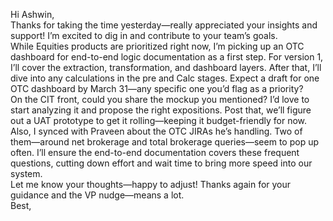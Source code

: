 Hi Ashwin,  
Thanks for taking the time yesterday—really appreciated your insights and support! I’m excited to dig in and contribute to your team’s goals.  
While Equities products are prioritized right now, I’m picking up an OTC dashboard for end-to-end logic documentation as a first step. For version 1, I’ll cover the extraction, transformation, and dashboard layers. After that, I’ll dive into any calculations in the pre and Calc stages. Expect a draft for one OTC dashboard by March 31—any specific one you’d flag as a priority?  
On the CIT front, could you share the mockup you mentioned? I’d love to start analyzing it and propose the right expositions. Post that, we’ll figure out a UAT prototype to get it rolling—keeping it budget-friendly for now.  
Also, I synced with Praveen about the OTC JIRAs he’s handling. Two of them—around net brokerage and total brokerage queries—seem to pop up often. I’ll ensure the end-to-end documentation covers these frequent questions, cutting down effort and wait time to bring more speed into our system.  
Let me know your thoughts—happy to adjust! Thanks again for your guidance and the VP nudge—means a lot.  
Best,


